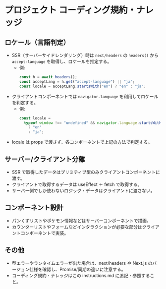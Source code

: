 # プロジェクト コーディング規約・ナレッジ

## ロケール（言語判定）

- SSR（サーバーサイドレンダリング）時は `next/headers` の `headers()` から `accept-language` を取得し、ロケールを推定する。
  - 例:
    ```ts
    const h = await headers();
    const acceptLang = h.get("accept-language") || "ja";
    const locale = acceptLang.startsWith("en") ? "en" : "ja";
    ```
- クライアントコンポーネントでは `navigator.language` を利用してロケールを判定する。
  - 例:
    ```ts
    const locale =
      typeof window !== "undefined" && navigator.language.startsWith("en")
        ? "en"
        : "ja";
    ```
- locale は props で渡さず、各コンポーネントで上記の方法で判定する。

## サーバー/クライアント分離

- SSR で取得したデータはプリミティブ型のみクライアントコンポーネントに渡す。
- クライアントで取得するデータは useEffect ＋ fetch で取得する。
- サーバー側でしか使わないロジック・データはクライアントに渡さない。

## コンポーネント設計

- パンくずリストやポケモン情報などはサーバーコンポーネントで描画。
- カウンターリストやフォームなどインタラクションが必要な部分はクライアントコンポーネントで実装。

## その他

- 型エラーやランタイムエラーが出た場合は、next/headers や Next.js のバージョン仕様を確認し、Promise/同期の違いに注意する。
- コーディング規約・ナレッジはこの instructions.md に追記・参照すること。
